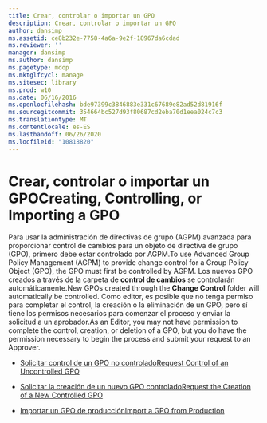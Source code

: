 ```yaml
---
title: Crear, controlar o importar un GPO
description: Crear, controlar o importar un GPO
author: dansimp
ms.assetid: ce8b232e-7758-4a6a-9e2f-18967da6cdad
ms.reviewer: ''
manager: dansimp
ms.author: dansimp
ms.pagetype: mdop
ms.mktglfcycl: manage
ms.sitesec: library
ms.prod: w10
ms.date: 06/16/2016
ms.openlocfilehash: bde97399c3846883e331c67689e82ad52d81916f
ms.sourcegitcommit: 354664bc527d93f80687cd2eba70d1eea024c7c3
ms.translationtype: MT
ms.contentlocale: es-ES
ms.lasthandoff: 06/26/2020
ms.locfileid: "10818820"
---
```

# <span data-ttu-id="f0008-103">Crear, controlar o importar un GPO</span><span class="sxs-lookup"><span data-stu-id="f0008-103">Creating, Controlling, or Importing a GPO</span></span>


<span data-ttu-id="f0008-104">Para usar la administración de directivas de grupo (AGPM) avanzada para proporcionar control de cambios para un objeto de directiva de grupo (GPO), primero debe estar controlado por AGPM.</span><span class="sxs-lookup"><span data-stu-id="f0008-104">To use Advanced Group Policy Management (AGPM) to provide change control for a Group Policy Object (GPO), the GPO must first be controlled by AGPM.</span></span> <span data-ttu-id="f0008-105">Los nuevos GPO creados a través de la carpeta de **control de cambios** se controlarán automáticamente.</span><span class="sxs-lookup"><span data-stu-id="f0008-105">New GPOs created through the **Change Control** folder will automatically be controlled.</span></span> <span data-ttu-id="f0008-106">Como editor, es posible que no tenga permiso para completar el control, la creación o la eliminación de un GPO, pero sí tiene los permisos necesarios para comenzar el proceso y enviar la solicitud a un aprobador.</span><span class="sxs-lookup"><span data-stu-id="f0008-106">As an Editor, you may not have permission to complete the control, creation, or deletion of a GPO, but you do have the permission necessary to begin the process and submit your request to an Approver.</span></span>

-   [<span data-ttu-id="f0008-107">Solicitar control de un GPO no controlado</span><span class="sxs-lookup"><span data-stu-id="f0008-107">Request Control of an Uncontrolled GPO</span></span>](request-control-of-an-uncontrolled-gpo-agpm30ops.md)

-   [<span data-ttu-id="f0008-108">Solicitar la creación de un nuevo GPO controlado</span><span class="sxs-lookup"><span data-stu-id="f0008-108">Request the Creation of a New Controlled GPO</span></span>](request-the-creation-of-a-new-controlled-gpo-agpm30ops.md)

-   [<span data-ttu-id="f0008-109">Importar un GPO de producción</span><span class="sxs-lookup"><span data-stu-id="f0008-109">Import a GPO from Production</span></span>](import-a-gpo-from-production-agpm30ops.md)

 

 





